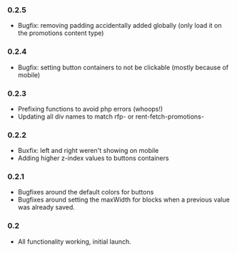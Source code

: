 ### 0.2.5

-   Bugfix: removing padding accidentally added globally (only load it on the promotions content type)

### 0.2.4

-   Bugfix: setting button containers to not be clickable (mostly because of mobile)

### 0.2.3

-   Prefixing functions to avoid php errors (whoops!)
-   Updating all div names to match rfp- or rent-fetch-promotions-

### 0.2.2

-   Buxfix: left and right weren't showing on mobile
-   Adding higher z-index values to buttons containers

### 0.2.1

-   Bugfixes around the default colors for buttons
-   Bugfixes around setting the maxWidth for blocks when a previous value was already saved.

### 0.2

-   All functionality working, initial launch.
